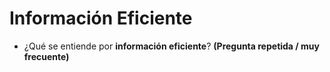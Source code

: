 # Información Eficiente

- ¿Qué se entiende por **información eficiente**? **(Pregunta repetida / muy frecuente)**
